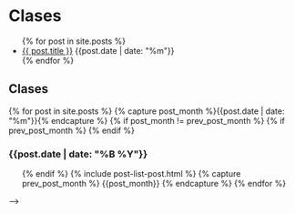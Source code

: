 # Clases

<ul>
  {% for post in site.posts %}
    <li>
      <a href="{{ post.url }}">{{ post.title }}</a> 
      {{post.date | date: "%m"}}
    </li>
  {% endfor %}
</ul>

<!-->
<div id="posts">
  <h2>Clases</h2>
  {% for post in site.posts %}
    {% capture post_month %}{{post.date | date: "%m"}}{% endcapture %}
    {% if post_month != prev_post_month %}
        {% if prev_post_month %}
          </ol>
        {% endif %}
        <h3>{{post.date | date: "%B %Y"}}</h3>
        <ol class="posts-list">
    {% endif %}
  	{% include post-list-post.html %}
    {% capture prev_post_month %}
      {{post_month}}
    {% endcapture %}
  {% endfor %}
</div>
-->
